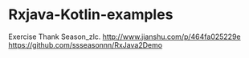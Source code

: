 # Rxjava-Kotlin-examples

Exercise
Thank Season_zlc.
http://www.jianshu.com/p/464fa025229e
https://github.com/ssseasonnn/RxJava2Demo

